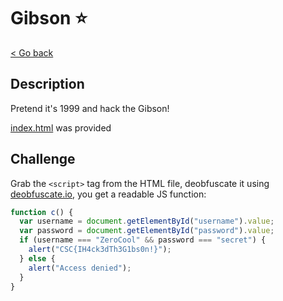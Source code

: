 # Gibson ⭐

[< Go back](../../README.md)

## Description

Pretend it's 1999 and hack the Gibson!

[index.html](./index.html) was provided

## Challenge

Grab the `<script>` tag from the HTML file, deobfuscate it using [deobfuscate.io](https://obf-io.deobfuscate.io/), you get a readable JS function:

```js
function c() {
  var username = document.getElementById("username").value;
  var password = document.getElementById("password").value;
  if (username === "ZeroCool" && password === "secret") {
    alert("CSC{IH4ck3dTh3G1bs0n!}");
  } else {
    alert("Access denied");
  }
}
```
